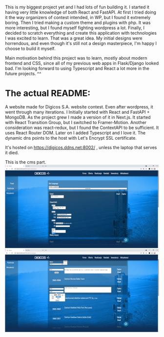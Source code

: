 This is my biggest project yet and I had lots of fun building it. I started it having very little knowledge of both React and FastAPI. At first I tried doing it the way organizers of contest intended, in WP, but I found it extremely boring. Then I tried making a custom theme and plugins with php. It was more interesting, but I found myself fighting wordpress a lot. Finally, I decided to scratch everything and create this application with technologies I was excited to learn. That was a great idea. My initial designs were horrendous, and even though it's still not a design masterpiece, I'm happy I choose to build it myself.

Main motivation behind this project was to learn, mostly about modern frontend and CSS, since all of my previous web apps in Flask/Django looked bad. I'm looking forward to using Typescript and React a lot more in the future projects. ^^

# The actual README:
A website made for Digicos S.A. website contest. Even after wordpress, it went through many iterations. I Initially started with React and FastAPI + MongoDB. As the project grew I made a version of it in Next.js. It started with React Transition Group, but I switched to Framer-Motion. Another consideration was react-redux, but I found the ContextAPI to be sufficient. It uses React Router DOM. Later on I added Typescript and I love it. The dynamic dns points to the host with Let's Encrypt SSL certificate.

It's hosted on https://digicos.ddns.net:8002/
, unless the laptop that serves it died.

This is the cms part.
![adding News](screenshoots/adminAktualnosci.png)
![managing portfolio](screenshoots/adminRealizacje.png)
